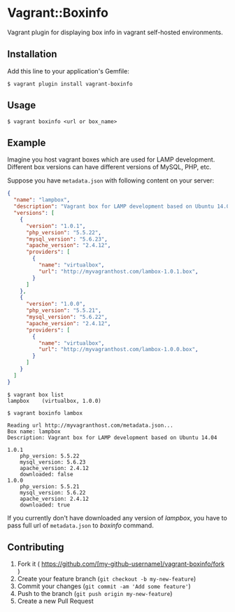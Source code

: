 # Vagrant::Boxinfo

Vagrant plugin for displaying box info in vagrant self-hosted environments.

## Installation

Add this line to your application's Gemfile:

```
$ vagrant plugin install vagrant-boxinfo
```

## Usage

```
$ vagrant boxinfo <url or box_name>
```

## Example

Imagine you host vagrant boxes which are used for LAMP development. Different box versions can have different versions of MySQL, PHP, etc.

Suppose you have `metadata.json` with following content on your server:

```json
{
  "name": "lampbox",
  "description": "Vagrant box for LAMP development based on Ubuntu 14.04",
  "versions": [
    {
      "version": "1.0.1",
      "php_version": "5.5.22",
      "mysql_version": "5.6.23",
      "apache_version": "2.4.12",
      "providers": [
        {
          "name": "virtualbox",
          "url": "http://myvagranthost.com/lambox-1.0.1.box",
        }
      ]
    },
    {
      "version": "1.0.0",
      "php_version": "5.5.21",
      "mysql_version": "5.6.22",
      "apache_version": "2.4.12",
      "providers": [
        {
          "name": "virtualbox",
          "url": "http://myvagranthost.com/lambox-1.0.0.box",
        }
      ]
    }
  ]
}
```


```
$ vagrant box list
lampbox    (virtualbox, 1.0.0)

$ vagrant boxinfo lambox

Reading url http://myvagranthost.com/metadata.json...
Box name: lampbox
Description: Vagrant box for LAMP development based on Ubuntu 14.04

1.0.1
    php_version: 5.5.22
    mysql_version: 5.6.23
    apache_version: 2.4.12
    downloaded: false
1.0.0
    php_version: 5.5.21
    mysql_version: 5.6.22
    apache_version: 2.4.12
    downloaded: true
```

If you currently don't have downloaded any version of *lampbox*, you have to pass full url of `metadata.json` to *boxinfo* command.

## Contributing

1. Fork it ( https://github.com/[my-github-username]/vagrant-boxinfo/fork )
2. Create your feature branch (`git checkout -b my-new-feature`)
3. Commit your changes (`git commit -am 'Add some feature'`)
4. Push to the branch (`git push origin my-new-feature`)
5. Create a new Pull Request

